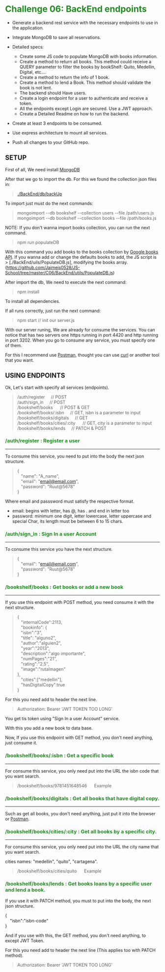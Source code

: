 # <span style="color:#218d21"> Challenge 06: BackEnd endpoints

- Generate a backend rest service with the necessary endpoints to use in the application.
- Integrate MongoDB to save all reservations.
- Detailed specs:
  - Create some JS code to populate MongoDB with books information.
  -  Create a method to return all books. This method could receive a QUERY parameter to filter the books by bookShelf: Quito, Medellin, Digital, etc….
  -  Create a method to return the info of 1 book.
  - Create a method to lend a Book. This method should validate the book is not lent.
  - The backend should Have users.
  - Create a login endpoint for a user to authenticate and receive a token.
  - All the endpoints except Login are secured. Use a JWT approach.
  - Create a Detailed Readme on how to run the backend.

- Create at least 3 endpoints to be consumed.
- Use express architecture to mount all services.
- Push all changes to your GitHub repo.


## SETUP

First of all, We need install [MongoDB](https://docs.mongodb.com/manual/tutorial/install-mongodb-on-windows/)

After that we go to import the db.
For this we found the collection json files in:
> [./BackEnd/db/backUp](https://github.com/Jaimejs0528/JS-School/tree/master/C06/BackEnd/db/backUp)

To import just must do the next commands:

> mongoimport --db bookshelf --collection users --file /path/users.js<br>
> mongoimport --db bookshelf --collection books --file /path/books.js

NOTE: If you don't wanna import books collection, you can run the next command.

> npm run populateDB

With this command you add books to the books collection by [Google books API](https://www.googleapis.com/books/v1/volumes?q=isbn).
If you wanna add or change the defaults books to add, the JS script is > [./BackEnd/uils/PopulateDB.js], modifying the books array.(https://github.com/Jaimejs0528/JS-School/tree/master/C06/BackEnd/utils/PopulateDB.js)

After import the db, We need to execute the next command:

> npm install

To install all dependencies.

If all runs correctly, just run the next command:
> npm start // init our server.js

With our server runing, We are already for consume the services. You can notice that has two servers one https running in port 4420 and http running in port 3202. When you go to consume any service, you must specify one of them.

For this I recommend use [Postman](https://www.getpostman.com/), thought you can use [curl](https://curl.haxx.se/) or another tool that you want.

## USING ENDPOINTS

Ok, Let's start with specify all services (endpoints).

> /auth/register&nbsp;&nbsp;&nbsp;&nbsp;&nbsp;// POST<br>
> /auth/sign_in&nbsp;&nbsp;&nbsp;&nbsp;&nbsp;// POST<br>
> /bookshelf/books&nbsp;&nbsp;&nbsp;&nbsp;&nbsp; // POST & GET<br>
> /bookshelf/books/:isbn&nbsp;&nbsp;&nbsp;&nbsp;&nbsp;// GET, isbn is a parameter to input<br>
> /bookshelf/books/digitals&nbsp;&nbsp;&nbsp;&nbsp;&nbsp;// GET<br>
> /bookshelf/books/cities/:city&nbsp;&nbsp;&nbsp;&nbsp;&nbsp; // GET, city is a parameter to input<br>
> /bookshelf/books/lends&nbsp;&nbsp;&nbsp;&nbsp;&nbsp;// PATCH & POST 


### <span style="color:#218d21">/auth/register : Register a user
----------
To consume this service, you need to put into the body the next json structure.

>{<br>
>&nbsp;&nbsp;&nbsp;"name": "A_name",<br>
>&nbsp;&nbsp;&nbsp;"email": "email@email.com",<br>
>&nbsp;&nbsp;&nbsp;"password": "Ruut@5678"<br>
>}<br>

Where email and passsword must satisfy the respective format.
- email: begins with letter, has @, has . and end in letter too
- password: minimum one digit, letter lowercase, letter uppercase and special Char, its length must be between 6 to 15 chars.

### <span style="color:#218d21">/auth/sign_in : Sign In a user Account
---------
To consume this service you have the next structure.

>{<br>
>&nbsp;&nbsp;&nbsp;"email": "email@email.com",<br>
>&nbsp;&nbsp;&nbsp;"password": "Ruut@5678"<br>
>}<br>

### <span style="color:#218d21">/bookshelf/books : Get books or add a new book
---------
If you use this endpoint with POST method, you need consume it with the next structure.

>{<br>
&nbsp;&nbsp;&nbsp;"internalCode":2113,<br>
&nbsp;&nbsp;&nbsp;"bookinfo": {<br>
&nbsp;&nbsp;&nbsp;"isbn":"3",<br>
&nbsp;&nbsp;&nbsp;"title": "alguno2",<br>
&nbsp;&nbsp;&nbsp;"author":"alguien2",<br>
&nbsp;&nbsp;&nbsp;"year":"2013",<br>
&nbsp;&nbsp;&nbsp;"description":"algo importante",<br>
&nbsp;&nbsp;&nbsp;"numPages":"21",<br>
&nbsp;&nbsp;&nbsp;"rating":"2.5",<br>
&nbsp;&nbsp;&nbsp;"image":"rutaImagen"<br>
},<br>
&nbsp;&nbsp;&nbsp;"cities":["medellin"],<br>
&nbsp;&nbsp;&nbsp;"hasDigitalCopy":true<br>
}<br>

For this you need add to header the next line.

> Authorization: Bearer 'JWT TOKEN TOO LONG'

You get tis token using "Sign In a user Account" service.

With this you add a new book to data base.

Now, If you use this endpoint with GET method, you don't need anything, just consume it.


### <span style="color:#218d21">/bookshelf/books/:isbn : Get a specific book
---------

For consume this service, you only need put into the URL the isbn code that you want search.

> /bookshelf/books/9781451648546&nbsp;&nbsp;&nbsp;&nbsp;&nbsp;&nbsp;Example

### <span style="color:#218d21">/bookshelf/books/digitals : Get all books that have digital copy.
---------

Such as get all books, you don't need anything, just put it into the browser or [Postman](https://www.getpostman.com/).


### <span style="color:#218d21">/bookshelf/books/cities/:city : Get all books by a specific city.
---------

For consume this service, you only need put into the URL the city name that you want search.

cities names: "medellin", "quito", "cartagena".

> /bookshelf/books/cities/quito&nbsp;&nbsp;&nbsp;&nbsp;&nbsp;&nbsp;Example

### <span style="color:#218d21">/bookshelf/books/lends : Get books loans by a specific user and lend a book.

If you use it with PATCH method, you must to put into the body, the next json structure.

{<br>
&nbsp;&nbsp;&nbsp;&nbsp;"isbn":"isbn-code"<br>
}<br>


And if you use with this, the GET method, you don't need anything, to except JWT Token.

For this you need add to header the next line (This applies too with PATCH method).

> Authorization: Bearer 'JWT TOKEN TOO LONG'
